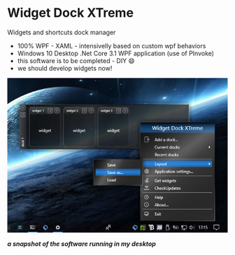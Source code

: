 # Widget Dock XTreme

Widgets and shortcuts dock manager

- 100% WPF - XAML - intensivelly based on custom wpf behaviors
- Windows 10 Desktop .Net Core 3.1 WPF application (use of PInvoke)
- this software is to be completed - DIY 😄
- we should develop widgets now!

<p align="center">
<img src="https://github.com/franck-gaspoz/WidgetDockXTreme/blob/master/Doc/preview.png"/>
</p>

***a snapshot of the software running in my desktop***
